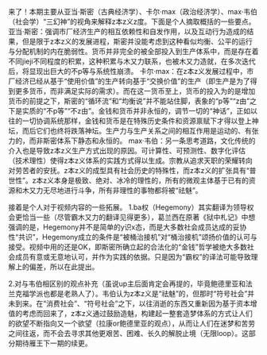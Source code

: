 来了！本期主要从亚当·斯密（古典经济学）、卡尔·max（政治经济学）、max·韦伯（社会学）“三幻神”的视角来解释z本z义z度。下面是个人摘取概括的一些要点。
亚当·斯密：强调市厂经济生产的相互依赖性和自发作用，以及互动行为造成的结果，但是限于z本z义的发展进程，斯密并没能考虑到这种看似均衡、公平的运行与分配机制的内在脆弱性。货币并非完全的被全部投入到生产体系中，而是存在着不同jieji不同程度的积累，这种积累与木又力联系，也被木又力造就，在多次迭代后，将显现出巨大的不p等与系统性崩溃。
卡尔·max：在z本z义发展过程中，市厂经济已经从基于“使用价值”的生产转向基于“交换价值”的生产（即生产是为了得到更多货币，而非满足实际的需求）。而在这一货币至上，货币的投入为的是增加货币的前提之下，斯密的“循环流”和“均衡说”并不能站住脚，表象的“p等”“z由”之下是实质的“不p等”“不z由”。金钱和货币并非永恒的，调节一切的“神话”，正如以往的一切协调系统那样，金钱和货币是在特殊历史条件和资源禀赋下才得以登上神坛，而后它们也终将跌落神坛。生产力与生产关系之间的相互作用是运动的、有张力的，而非斯密体系下静态和永恒的。
max·韦伯：另一条思考道路，文化传统的介入也是导致z本z义生产方式出现的原因。可计算性、可预测性、数字化评估（技术理性）使得z本z义体系的实践方式得以生成。宗教从追求天职的荣耀转向对劳苦者的安抚。z本z义的成型具有社会历史的特殊性，而z本z义的扩张具有“普世性”。z本z义本身是极致、绝对、冰冷的理性的，所有的微观主体基于已有的资源和木又力无尽地进行斗争，所有非理性的事物都将被“祛魅”。



接着是个人对于视频内容的一些拓展。
1.ba权（Hegemony）其实翻译为领导权会更恰当一些（尽管霸木又力的翻译见得更多），葛兰西在原著《狱中札记》中想强调的是，Hegemony并不是简单的y识x态，而是大多数社会成员达成的妥协性“共识”，Hegemony成立的条件是“被桶治接机”对“桶治接机”颂扬价值的认可与接受。视频中用的还是OK，即斯密所确立起的合法化的“金钱”哲学被绝大多数社会成员有意或无意地认可，并作为实践的依据。只是因为“霸权”的译法可能导致理解上的偏差，所以在此提出。

2.对与韦伯相区别的观点补充（虽说up主后面肯定会再提的，毕竟鲍德里亚和法兰克福学派也都是老熟人了）。韦伯认为z本z义是“祛魅”的，但那时“符号社会”并未到来。在“消费社会”、“符号社会”之下，以往消逝的东西又重新因为基于资本增值的考虑而回来了，z本z义通过鼓励造魅，构建起一整套造梦体系的方式让人们的欲望不断指向又一个欲望（拉康or鲍德里亚的观点），从而让人们在迷梦和苦劳之间往返，而不会去寻求其他更艰苦、困难、长久的解脱止境（无限loop）。这部分期待雁王下一期的续更。